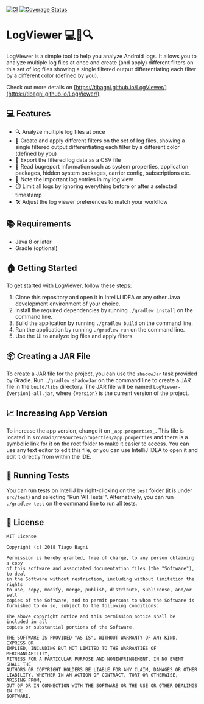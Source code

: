 [![CI](https://github.com/tibagni/LogViewer/actions/workflows/main.yml/badge.svg)](https://github.com/tibagni/LogViewer/actions/workflows/main.yml)
[![Coverage Status](https://coveralls.io/repos/github/tibagni/LogViewer/badge.svg?branch=master)](https://coveralls.io/github/tibagni/LogViewer?branch=master)
# LogViewer 💻📝🔍
LogViewer is a simple tool to help you analyze Android logs. It allows you to analyze multiple log files at once and create (and apply) different filters on this set of log files showing a single filtered output differentiating each filter by a different color (defined by you).

Check out more details on [https://tibagni.github.io/LogViewer/](https://tibagni.github.io/LogViewer/).

## 💻 Features
* 🔍 Analyze multiple log files at once
* 🎨 Create and apply different filters on the set of log files, showing a single filtered output differentiating each filter by a different color (defined by you)
* 💾 Export the filtered log data as a CSV file
* 🤖 Read bugreport information such as system properties, application packages, hidden system packages, carrier config, subscriptions etc.
* 📝 Note the important log entries in my log view
* ⏱️ Limit all logs by ignoring everything before or after a selected timestamp
* 🛠️ Adjust the log viewer preferences to match your workflow

## 📚 Requirements
* Java 8 or later
* Gradle (optional)

## 🏠 Getting Started
To get started with LogViewer, follow these steps:
1. Clone this repository and open it in IntelliJ IDEA or any other Java development environment of your choice.
2. Install the required dependencies by running `./gradlew install` on the command line.
3. Build the application by running `./gradlew build` on the command line.
4. Run the application by running `./gradlew run` on the command line.
5. Use the UI to analyze log files and apply filters

## 📦 Creating a JAR File
To create a JAR file for the project, you can use the `shadowJar` task provided by Gradle. Run `./gradlew shadowJar` on the command line to create a JAR file in the `build/libs` directory. The JAR file will be named `LogViewer-{version}-all.jar`, where `{version}` is the current version of the project.

## 📈 Increasing App Version
To increase the app version, change it on `_app.properties_`. This file is located in `src/main/resources/properties/app.properties` and there is a symbolic link for it on the root folder to make it easier to access. You can use any text editor to edit this file, or you can use IntelliJ IDEA to open it and edit it directly from within the IDE.

## 🧪 Running Tests
You can run tests on IntelliJ by right-clicking on the `test` folder (it is under `src/test`) and selecting "Run 'All Tests'". Alternatively, you can run `./gradlew test` on the command line to run all tests.

## 📄 License
```
MIT License

Copyright (c) 2018 Tiago Bagni

Permission is hereby granted, free of charge, to any person obtaining a copy
of this software and associated documentation files (the "Software"), to deal
in the Software without restriction, including without limitation the rights
to use, copy, modify, merge, publish, distribute, sublicense, and/or sell
copies of the Software, and to permit persons to whom the Software is
furnished to do so, subject to the following conditions:

The above copyright notice and this permission notice shall be included in all
copies or substantial portions of the Software.

THE SOFTWARE IS PROVIDED "AS IS", WITHOUT WARRANTY OF ANY KIND, EXPRESS OR
IMPLIED, INCLUDING BUT NOT LIMITED TO THE WARRANTIES OF MERCHANTABILITY,
FITNESS FOR A PARTICULAR PURPOSE AND NONINFRINGEMENT. IN NO EVENT SHALL THE
AUTHORS OR COPYRIGHT HOLDERS BE LIABLE FOR ANY CLAIM, DAMAGES OR OTHER
LIABILITY, WHETHER IN AN ACTION OF CONTRACT, TORT OR OTHERWISE, ARISING FROM,
OUT OF OR IN CONNECTION WITH THE SOFTWARE OR THE USE OR OTHER DEALINGS IN THE
SOFTWARE.
```
